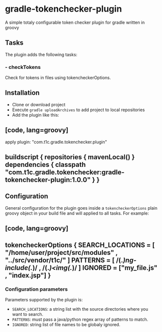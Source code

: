 # gradle-tokenchecker-plugin
A simple totaly configurable token checker plugin for gradle written in groovy

## Tasks

The plugin adds the following tasks:

### - checkTokens

Check for tokens in files using tokencheckerOptions.

## Installation

* Clone or download project 
* Execute `gradle uploadArchives` to add project to local repositories
* Add the plugin like this:

[code, lang=groovy]
----
apply plugin: "com.t1c.gradle.tokenchecker.plugin"

buildscript {
  repositories {
    mavenLocal()
  }
  dependencies {
    classpath "com.t1c.gradle.tokenchecker:gradle-tokenchecker-plugin:1.0.0"
  }
}
----

## Configuration

General configuration for the plugin goes inside a `tokencheckerOptions` plain groovy object in your build file and will applied to all tasks. For example:

[code, lang=groovy]
----
tokencheckerOptions { 
    SEARCH_LOCATIONS = [ "/home/user/project/src/modules" , "../src/vendor/t1c/" ]
    PATTERNS = [ /(.*)ng-include(.*)/ , /(.*)<img(.*)/  ]
    IGNORED = ["my_file.js" , "index.jsp"]
}
----

### Configuration parameters

Parameters supported by the plugin is:

* `SEARCH_LOCATIONS`: a string list with the source directories where you want to search.
* `PATTERNS`: must pass a java/python regex array of patterns to match.
* `IGNORED`: string list of file names to be globaly ignored.
